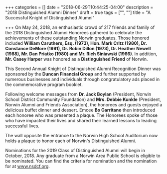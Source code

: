 +++
categories = []
date = "2018-06-29T10:44:25-04:00"
description = "2018 Distinguished Alumni Dinner"
draft = true
tags = ["", ""]
title = "A Successful Knight of Distinguished Alumni"

+++
On May 24, 2018, an enthusiastic crowd of 217 friends and family of the 2018 Distinguished Alumni Honorees gathered to celebrate the achievements of these outstanding Norwin graduates.  Those honored included **William Caruthers, Esq. (1973), Hon. Mark Critz (1980), Dr. Constance DeMore (1991), Dr. Robin Dillon (1973), Dr. Heather Newell (1988), Mr. Dan Priatko (1980) and Mr. Rich Siniawski (1966)**.  In addition, **Mr. Casey Harper** was honored as a **Distinguished Friend** of Norwin.

This Second Annual Knight of Distinguished Alumni Recognition Dinner was sponsored by the **Duncan Financial Group** and further supported by numerous businesses and individuals through congratulatory ads placed in the commemorative program booklet.

Following welcome messages from **Dr. Jack Boylan** (President, Norwin School District Community Foundation) and **Mrs. Debbie Kunkle** (President, Norwin Alumni and Friends Association), the honorees and guests enjoyed a delicious buffet dinner and dessert.  Emcee **Bo Garritano** then introduced each honoree who was presented a plaque.  The Honorees spoke of those who have impacted their lives and shared their learned lessons to leading successful lives.  

The wall opposite the entrance to the Norwin High School Auditorium now holds a plaque to honor each of Norwin's Distinguished Alumni.

Nominations for the 2019 Class of Distinguished Alumni will begin in October, 2018.  Any graduate from a Norwin Area Public School is eligible to be nominated.  You can find the criteria for nomination and the nomination for at www.nsdcf.org.
